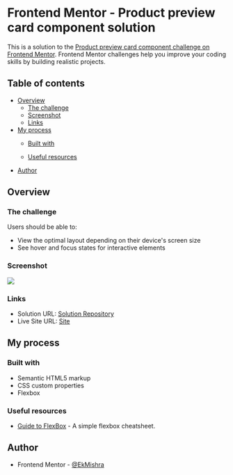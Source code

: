 # Frontend Mentor - Product preview card component solution

This is a solution to the [Product preview card component challenge on Frontend Mentor](https://www.frontendmentor.io/challenges/product-preview-card-component-GO7UmttRfa). Frontend Mentor challenges help you improve your coding skills by building realistic projects. 

## Table of contents

- [Overview](#overview)
  - [The challenge](#the-challenge)
  - [Screenshot](#screenshot)
  - [Links](#links)
- [My process](#my-process)
  - [Built with](#built-with)

  - [Useful resources](#useful-resources)
- [Author](#author)
  



## Overview

### The challenge

Users should be able to:

- View the optimal layout depending on their device's screen size
- See hover and focus states for interactive elements

### Screenshot

![](./image-product-desktop.jpg)


### Links

- Solution URL: [Solution Repository](https://github.com/EkMishra/-Product-preview-card-component)
- Live Site URL: [Site](https://ekmishra.github.io/-Product-preview-card-component/)

## My process

### Built with

- Semantic HTML5 markup
- CSS custom properties
- Flexbox



### Useful resources

- [Guide to FlexBox](https://css-tricks.com/snippets/css/a-guide-to-flexbox/) - A simple flexbox cheatsheet.


## Author

- Frontend Mentor - [@EkMishra](https://www.frontendmentor.io/profile/EkMishra)

